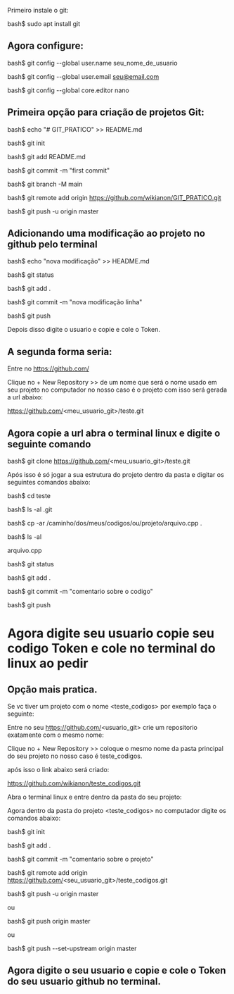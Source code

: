 Primeiro instale o git:

bash$ sudo apt install git

## Agora configure:

bash$ git config --global user.name seu_nome_de_usuario

bash$ git config --global user.email seu@email.com

bash$ git config --global core.editor nano


## Primeira opção para criação de projetos Git:

bash$ echo "# GIT_PRATICO" >> README.md

bash$ git init

bash$ git add README.md

bash$ git commit -m "first commit"

bash$ git branch -M main

bash$ git remote add origin https://github.com/wikianon/GIT_PRATICO.git

bash$ git push -u origin master

## Adicionando uma modificação ao projeto no github pelo terminal

bash$ echo "nova modificação" >> HEADME.md

bash$ git status

bash$ git add .

bash$ git commit -m "nova modificação linha"

bash$ git push

Depois disso digite o usuario e copie e cole o Token.


## A segunda forma seria:
Entre no https://github.com/

Clique no + New Repository >> de um nome que será o nome usado 
em seu projeto no computador no nosso caso é o projeto <teste>
com isso será gerada a url abaixo:

https://github.com/<meu_usuario_git>/teste.git

## Agora copie a url abra o terminal linux e digite o seguinte comando

bash$ git clone https://github.com/<meu_usuario_git>/teste.git

Após isso é só jogar a sua estrutura do projeto dentro da pasta <teste>
e digitar os seguintes comandos abaixo:

bash$ cd teste

bash$ ls -al
.git

bash$ cp -ar /caminho/dos/meus/codigos/ou/projeto/arquivo.cpp  .

bash$ ls -al

arquivo.cpp

bash$ git status

bash$ git add .

bash$ git commit -m "comentario sobre o codigo"

bash$ git push

# Agora digite seu usuario copie seu codigo Token e cole no terminal do linux ao pedir


## Opção mais pratica.

Se vc tiver um projeto com o nome <teste_codigos> por exemplo faça o seguinte:

Entre no seu https://github.com/<usuario_git> crie um repositorio exatamente com o mesmo nome:

Clique no + New Repository >> coloque o mesmo nome da pasta principal do seu projeto
no nosso caso é teste_codigos.

após isso o link abaixo será criado:

https://github.com/wikianon/teste_codigos.git

Abra o terminal linux e entre dentro da pasta do seu projeto:

Agora dentro da pasta do projeto <teste_codigos> no 
computador digite os comandos abaixo:

bash$ git init


bash$ git add .


bash$ git commit -m "comentario sobre o projeto"


bash$ git remote add origin https://github.com/<seu_usuario_git>/teste_codigos.git


bash$ git push -u origin master

ou

bash$ git push origin master

ou 

bash$ git push --set-upstream origin master

## Agora digite o seu usuario e copie e cole o Token do seu usuario github no terminal.
